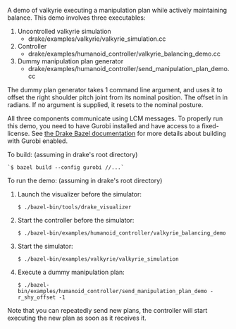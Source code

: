 A demo of valkyrie executing a manipulation plan while actively maintaining
balance. This demo involves three executables:

1. Uncontrolled valkyrie simulation
    * drake/examples/valkyrie/valkyrie_simulation.cc
2. Controller
    * drake/examples/humanoid_controller/valkyrie_balancing_demo.cc
3. Dummy manipulation plan generator
    * drake/examples/humanoid_controller/send_manipulation_plan_demo.cc

The dummy plan generator takes 1 command line argument, and uses it to offset
the right shoulder pitch joint from its nominal position. The offset in in
radians. If no argument is supplied, it resets to the nominal posture.

All three components communicate using LCM messages. To properly run this demo,
you need to have Gurobi installed and have access to a fixed-license.
See [the Drake Bazel documentation](https://drake.mit.edu/bazel.html?highlight=gurobi)
for more details about building with Gurobi enabled.

To build: (assuming in drake's root directory)

    `$ bazel build --config gurobi //...`

To run the demo: (assuming in drake's root directory)

1. Launch the visualizer before the simulator:

    `$ ./bazel-bin/tools/drake_visualizer`

2. Start the controller before the simulator:

    `$ ./bazel-bin/examples/humanoid_controller/valkyrie_balancing_demo`

3. Start the simulator:

    `$ ./bazel-bin/examples/valkyrie/valkyrie_simulation`

4. Execute a dummy manipulation plan:

    `$ ./bazel-bin/examples/humanoid_controller/send_manipulation_plan_demo -r_shy_offset -1`

Note that you can repeatedly send new plans, the controller will start executing
the new plan as soon as it receives it.
